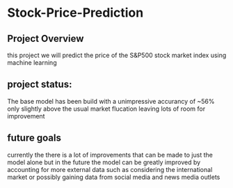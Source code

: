 # Stock-Price-Prediction


## Project Overview
this project we will predict the price of the S&P500 stock market index using machine learning

## project status:

The base model has been build with a unimpressive accurancy of ~56% only slightly above the usual market flucation leaving lots of room for improvement

## future goals
currently the there is a lot of improvements that can be made to just the model alone but in the future the model can be greatly improved by accounting for more external data such as considering the international market or possibly gaining data from social media and news media outlets
